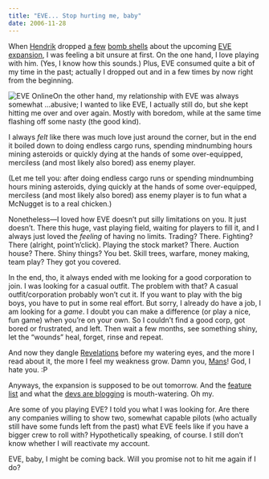 ```yaml
---
title: "EVE... Stop hurting me, baby"
date: 2006-11-28
---
```


When [Hendrik][1] dropped [a few][2] [bomb shells][3] about the upcoming [EVE expansion][4], I was feeling a bit unsure at first. On the one hand, I love playing with him. (Yes, I know how this sounds.) Plus, EVE consumed quite a bit of my time in the past; actually I dropped out and in a few times by now right from the beginning.

![EVE Online][5]On the other hand, my relationship with EVE was always somewhat …abusive; I wanted to like EVE, I actually still do, but she kept hitting me over and over again. Mostly with boredom, while at the same time flashing off some nasty (the good kind).

I always _felt_ like there was much love just around the corner, but in the end it boiled down to doing endless cargo runs, spending mindnumbing hours mining asteroids or quickly dying at the hands of some over-equipped,
merciless (and most likely also bored) ass enemy player.

(Let me tell you: after doing endless cargo runs or spending mindnumbing hours mining asteroids, dying quickly at the hands of some over-equipped, merciless
(and most likely also bored) ass enemy player is to fun what a McNugget is to a real chicken.)

Nonetheless—I loved how EVE doesn’t put silly limitations on you. It just doesn’t. There this huge, vast playing field, waiting for players to fill it,
and I always just loved the _feeling_ of having no limits. Trading? There.
Fighting? There (alright, point’n’click). Playing the stock market? There.
Auction house? There. Shiny things? You bet. Skill trees, warfare, money making, team play? They got you covered.

In the end, tho, it always ended with me looking for a good corporation to join. I was looking for a casual outfit. The problem with that? A casual outfit/corporation probably won’t cut it. If you want to play with the big boys, you have to put in some real effort. But sorry, I already do have a job,
I am looking for a _game_. I doubt you can make a difference (or play a nice,
fun game) when you’re on your own. So I couldn’t find a good corp, got bored or frustrated, and left. Then wait a few months, see something shiny, let the
“wounds” heal, forget, rinse and repeat.

And now they dangle [Revelations][6] before my watering eyes, and the more I read about it, the more I feel my weakness grow. Damn you, [Mans][1]! God, I hate you. :P

Anyways, the expansion is supposed to be out tomorrow. And the [feature list][6] and what the [devs are blogging][7] is mouth-watering. Oh my.

Are some of you playing EVE? I told you what I was looking for. Are there any companies willing to show two, somewhat capable pilots (who actually still have some funds left from the past) what EVE feels like if you have a bigger crew to roll with? Hypothetically speaking, of course. I still don’t know whether I will reactivate my account.

EVE, baby, I might be coming back. Will you promise not to hit me again if I do?

[1]: http://www.mornography.de
[2]: http://myeve.eve-online.com/devblog.asp?a=blog&bid=403
[3]: http://myeve.eve-online.com/ingameboard.asp?a=topic&threadID=430673
[4]: http://www.eve-online.com/news/newsOfEve.asp?newsID=380
[5]: //dl.dropbox.com/u/7298/blog/wp-content/2006/11/160x600_01.jpg
[6]: http://www.eve-online.com/features/Revelations/
[7]: http://myeve.eve-online.com/devblog.asp

